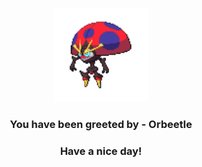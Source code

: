 <p align="center">
            <img src="https://raw.githubusercontent.com/PokeAPI/sprites/master/sprites/pokemon/826.png" width="150" height="150">
          </p>
          <h3 align="center">You have been greeted by - <b>Orbeetle</b></h3>
          <h3 align="center">Have a nice day!</h3>
        